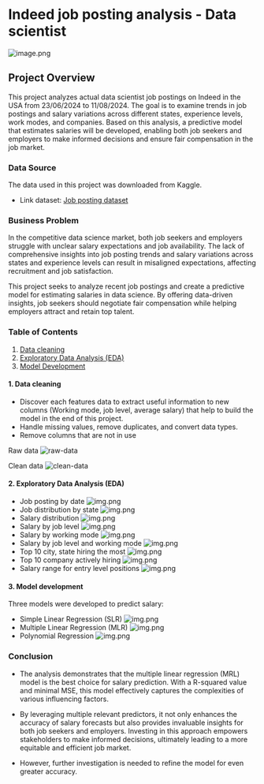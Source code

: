 # Indeed job posting analysis - Data scientist

![image.png](img/indeedlogo.png)

## Project Overview

This project analyzes actual data scientist job postings on Indeed in the USA from 23/06/2024 to 11/08/2024. The goal is to examine trends in job postings and salary variations across different states, experience levels, work modes, and companies. Based on this analysis, a predictive model that estimates salaries will be developed, enabling both job seekers and employers to make informed decisions and ensure fair compensation in the job market.

### Data Source
The data used in this project was downloaded from Kaggle.

- Link dataset: [Job posting dataset](https://www.kaggle.com/datasets/yusufolonade/data-science-job-postings-indeed-usa)

### Business Problem

In the competitive data science market, both job seekers and employers struggle with unclear salary expectations and job availability. The lack of comprehensive insights into job posting trends and salary variations across states and experience levels can result in misaligned expectations, affecting recruitment and job satisfaction.

This project seeks to analyze recent job postings and create a predictive model for estimating salaries in data science. By offering data-driven insights, job seekers should negotiate fair compensation while helping employers attract and retain top talent.

### Table of Contents

1. [Data cleaning](#1-data-cleaning)
2. [Exploratory Data Analysis (EDA)](#2-exploratory-data-analysis-eda)
3. [Model Development](#3-model-development)

#### 1. Data cleaning

- Discover each features data to extract useful information to new columns (Working mode, job level, average salary) that help to build the model in the end of this project.
- Handle missing values, remove duplicates, and convert data types.
- Remove columns that are not in use

Raw data
![raw-data](img/raw_data.png)

Clean data
![clean-data](img/clean_data.png)

#### 2. Exploratory Data Analysis (EDA)
- Job posting by date
![img.png](img/bydate.png)
- Job distribution by state
![img.png](img/propotion-state.png)
- Salary distribution
![img.png](img/avg-salary.png)
- Salary by job level
![img.png](img/salary-job-level.png)
- Salary by working mode
![img.png](img/salary-working-mode.png)
- Salary by job level and working mode
![img.png](img/salary-joblevel-workingmode.png)
- Top 10 city, state hiring the most
![img.png](img/top-10-city-state.png)
- Top 10 company actively hiring
![img.png](img/top-10-company.png)
- Salary range for entry level positions
![img.png](img//salary-entry-level.png)

#### 3. Model development

Three models were developed to predict salary: 
- Simple Linear Regression (SLR)
![img.png](img/SLR-job-level.png)
- Multiple Linear Regression (MLR)
![img.png](img/mlr.png)
- Polynomial Regression
![img.png](img/polynomial-joblevel.png)

### Conclusion
- The analysis demonstrates that the multiple linear regression (MRL) model is the best choice for salary prediction. With a R-squared value and minimal MSE, this model effectively captures the complexities of various influencing factors. 

- By leveraging multiple relevant predictors, it not only enhances the accuracy of salary forecasts but also provides invaluable insights for both job seekers and employers. Investing in this approach empowers stakeholders to make informed decisions, ultimately leading to a more equitable and efficient job market.

- However, further investigation is needed to refine the model for even greater accuracy.